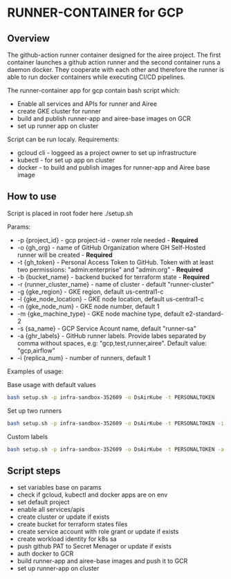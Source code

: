 # RUNNER-CONTAINER for GCP

## Overview

The github-action runner container designed for the airee project. The first container launches a github action runner and the second container runs a daemon docker. They cooperate with each other and therefore the runner is able to run docker containers while executing CI/CD pipelines.

The runner-container app for gcp contain bash script which:
- Enable all services and APIs for runner and Airee
- create GKE cluster for runner
- build and publish runner-app and airee-base images on GCR
- set up runner app on cluster 

Script can be run localy. Requirements:
- gcloud cli  - loggeed as a project owner to set up infrastructure
- kubectl - for set up app on cluster
- docker - to build and publish images for runner-app and Airee base image

## How to use

Script is placed in root foder here ./setup.sh

Params:
- -p {project_id} - gcp project-id - owner role needed - <b>Required</b>
- -o {gh_org} - name of GitHub Organization where GH Self-Hosted runner will be created - <b>Required</b>
- -t {gh_token} - Personal Access Token to GitHub. Token with at least two permissions: "admin:enterprise" and "admin:org" - <b>Required</b>
- -b {bucket_name} - backend bucked for terraform state - <b>Required</b>
- -r {runner_cluster_name} - name of cluster - default "runner-cluster"
- -g {gke_region} - GKE region, default us-central1-c
- -l {gke_node_location} - GKE node location, default us-central1-c
- -n {gke_node_num} - GKE node number, default 1
- -m {gke_machine_type} - GKE node machine type, default e2-standard-2
- -s {sa_name} - GCP Service Acount name, default "runner-sa"
- -a {ghr_labels} - GitHub runner labels. Provide labes separated by comma without spaces, e.g: "gcp,test,runner,airee". Default value: "gcp,airflow"
- -i {replica_num} - number of runners, default 1


Examples of usage:

Base usage with default values
```bash
bash setup.sh -p infra-sandbox-352609 -o DsAirKube -t PERSONALTOKEN
```

Set up two runners
```bash
bash setup.sh -p infra-sandbox-352609 -o DsAirKube -t PERSONALTOKEN -i 2
```

Custom labels
```bash
bash setup.sh -p infra-sandbox-352609 -o DsAirKube -t PERSONALTOKEN -a gcp,airee,prod
```

## Script steps

- set variables base on params
- check if gcloud, kubectl and docker apps are on env
- set default project
- enable all services/apis
- create cluster or update if exists
- create bucket for terraform states files
- create service account with role grant or update if exists
- create workload identity for k8s sa
- push github PAT to Secret Menager or update if exists
- auth docker to GCR
- build runner-app and airee-base images and push it to GCR
- set up runner-app on cluster
